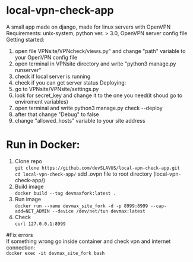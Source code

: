 # local-vpn-check-app
A small app made on django, made for linux servers with OpenVPN
Requirements: unix-system, python ver. > 3.0, OpenVPN server config file
Getting started:
1. open file VPNsite/VPNcheck/views.py" and change "path" variable to your OpenVPN config file
2. open terminal in VPNsite directory and write "python3 manage.py runserver"
3. check if local server is running
4. check if you can get server status
Deploying:
1. go to VPNsite/VPNsite/settings.py
2. look for secret_key and change it to the one you need(it shoud go to enviroment variables)
3. open terminal and write python3 manage.py check --deploy
4. after that change "Debug" to false
5. change "allowed_hosts" variable to your site address


# Run in Docker:
1. Clone repo \
`git clone https://github.com/devSLAVUS/local-vpn-check-app.git` \
`cd local-vpn-check-app/` 
add .ovpn file to root directory (local-vpn-check-app/)
2. Build image \
`docker build --tag devmaxfork:latest .` 
3. Run image \
`docker run --name devmax_site_fork -d -p 8999:8999 --cap-add=NET_ADMIN --device /dev/net/tun devmax:latest` 
4. Check \
`curl 127.0.0.1:8999` 

#Fix errors \
If something wrong go inside container and check vpn and internet connection: \
`docker exec -it devmax_site_fork bash`
